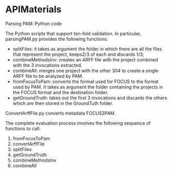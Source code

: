 # APIMaterials

Parsing PAM: Python code

The Python scripts that support ten-fold validation. In particular, parsingPAM.py provides the following functions:

* splitFiles: it takes as argument the folder in which there are all the files that represent the project, keeps2/3 of each and discards 1/3;
* combineMethodsInv: creates an ARFF file with the project combined with the 3 invocations extracted.
* combineAll: merges one project with the other 304 to create a single ARFF file to be analyzed by PAM.
* fromFocusToPam: converts the format used for FOCUS to the format used by PAM. It takes as argument the folder containing the projects in the FOCUS format and the destination folder.
* getGroundTruth: takes out the first 3 invocations and discards the others which are then stored in the GroundTuth folder.

ConvertArffFile.py converts metadata FOCUS2PAM. 

The complete evaluation process involves the following sequence of functions to call:
1. fromFocusToPam
2. convertArffFile
3. splitFiles
4. getGroundTruth
5. combineMethodsInv
6. combineAll
